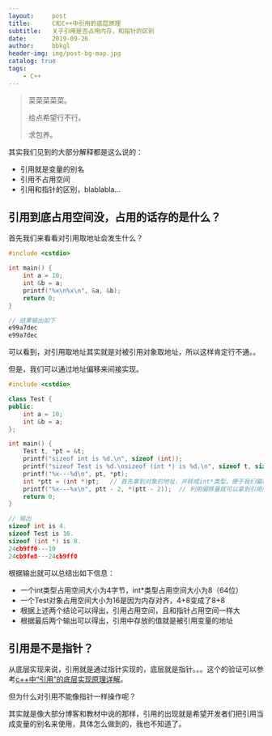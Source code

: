 ```yaml
---
layout:     post
title:      C和C++中引用的底层原理
subtitle:   关于引用是否占用内存，和指针的区别
date:       2019-09-26
author:     bbkgl
header-img: img/post-bg-map.jpg
catalog: true
tags:
    - C++
---
```


> 菜菜菜菜菜。
> 
> 给点希望行不行。
> 
> 求包养。

其实我们见到的大部分解释都是这么说的：

- 引用就是变量的别名
- 引用不占用空间
- 引用和指针的区别，blablabla…

## 引用到底占用空间没，占用的话存的是什么？

首先我们来看看对引用取地址会发生什么？

```cpp
#include <cstdio>

int main() {
    int a = 10;
    int &b = a;
    printf("%x\n%x\n", &a, &b);
    return 0;
}

// 结果输出如下
e99a7dec
e99a7dec
```

可以看到，对引用取地址其实就是对被引用对象取地址，所以这样肯定行不通。。

但是，我们可以通过地址偏移来间接实现。

```cpp
#include <cstdio>

class Test {
public:
    int a = 10;
    int &b = a;
};

int main() {
    Test t, *pt = &t;
    printf("sizeof int is %d.\n", sizeof (int));
    printf("sizeof Test is %d.\nsizeof (int *) is %d.\n", sizeof t, sizeof (int *));
    printf("%x---%d\n", pt, *pt);
    int *ptt = (int *)pt;   // 首先拿到对象的地址，并转成int*类型，便于我们偏移
    printf("%x---%x\n", ptt - 2, *(ptt - 2));  // 利用偏移量就可以拿到引用成员变量的地址和存储的值
    return 0;
}

// 输出
sizeof int is 4.
sizeof Test is 16.
sizeof (int *) is 8.
24cb9ff0---10
24cb9fe8---24cb9ff0
```

根据输出就可以总结出如下信息：

- 一个int类型占用空间大小为4字节，int*类型占用空间大小为8（64位）
- 一个Test对象占用空间大小为16是因为内存对齐，4+8变成了8+8
- 根据上述两个结论可以得出，引用占用空间，且和指针占用空间一样大
- 根据最后两个输出可以得出，引用中存放的值就是被引用变量的地址

## 引用是不是指针？

从底层实现来说，引用就是通过指针实现的，底层就是指针。。。这个的验证可以参考[c++中“引用”的底层实现原理详解](https://blog.csdn.net/lws123253/article/details/80353197)。

但为什么对引用不能像指针一样操作呢？

其实就是像大部分博客和教材中说的那样，引用的出现就是希望开发者们把引用当成变量的别名来使用，具体怎么做到的，我也不知道了。


